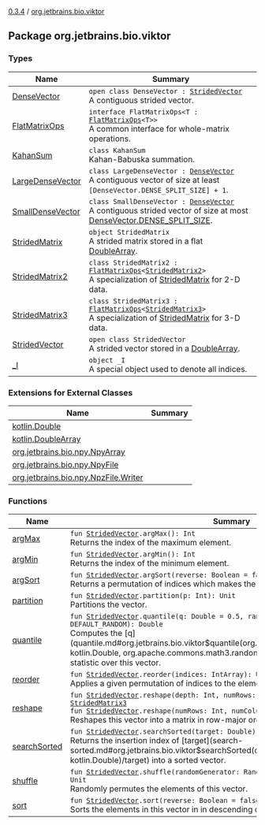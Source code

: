 [0.3.4](../index.md) / [org.jetbrains.bio.viktor](.)

## Package org.jetbrains.bio.viktor

### Types

| Name | Summary |
|---|---|
| [DenseVector](-dense-vector/index.md) | `open class DenseVector : `[`StridedVector`](-strided-vector/index.md)<br>A contiguous strided vector. |
| [FlatMatrixOps](-flat-matrix-ops/index.md) | `interface FlatMatrixOps<T : `[`FlatMatrixOps`](-flat-matrix-ops/index.md)`<T>>`<br>A common interface for whole-matrix operations. |
| [KahanSum](-kahan-sum/index.md) | `class KahanSum`<br>Kahan-Babuska summation. |
| [LargeDenseVector](-large-dense-vector/index.md) | `class LargeDenseVector : `[`DenseVector`](-dense-vector/index.md)<br>A contiguous vector of size at least `[DenseVector.DENSE_SPLIT_SIZE] + 1`. |
| [SmallDenseVector](-small-dense-vector/index.md) | `class SmallDenseVector : `[`DenseVector`](-dense-vector/index.md)<br>A contiguous strided vector of size at most [DenseVector.DENSE_SPLIT_SIZE](-dense-vector/-d-e-n-s-e_-s-p-l-i-t_-s-i-z-e.md). |
| [StridedMatrix](-strided-matrix/index.md) | `object StridedMatrix`<br>A strided matrix stored in a flat [DoubleArray](#). |
| [StridedMatrix2](-strided-matrix2/index.md) | `class StridedMatrix2 : `[`FlatMatrixOps`](-flat-matrix-ops/index.md)`<`[`StridedMatrix2`](-strided-matrix2/index.md)`>`<br>A specialization of [StridedMatrix](-strided-matrix/index.md) for 2-D data. |
| [StridedMatrix3](-strided-matrix3/index.md) | `class StridedMatrix3 : `[`FlatMatrixOps`](-flat-matrix-ops/index.md)`<`[`StridedMatrix3`](-strided-matrix3/index.md)`>`<br>A specialization of [StridedMatrix](-strided-matrix/index.md) for 3-D data. |
| [StridedVector](-strided-vector/index.md) | `open class StridedVector`<br>A strided vector stored in a [DoubleArray](#). |
| [_I](_-i.md) | `object _I`<br>A special object used to denote all indices. |

### Extensions for External Classes

| Name | Summary |
|---|---|
| [kotlin.Double](kotlin.-double/index.md) |  |
| [kotlin.DoubleArray](kotlin.-double-array/index.md) |  |
| [org.jetbrains.bio.npy.NpyArray](org.jetbrains.bio.npy.-npy-array/index.md) |  |
| [org.jetbrains.bio.npy.NpyFile](org.jetbrains.bio.npy.-npy-file/index.md) |  |
| [org.jetbrains.bio.npy.NpzFile.Writer](org.jetbrains.bio.npy.-npz-file.-writer/index.md) |  |

### Functions

| Name | Summary |
|---|---|
| [argMax](arg-max.md) | `fun `[`StridedVector`](-strided-vector/index.md)`.argMax(): Int`<br>Returns the index of the maximum element. |
| [argMin](arg-min.md) | `fun `[`StridedVector`](-strided-vector/index.md)`.argMin(): Int`<br>Returns the index of the minimum element. |
| [argSort](arg-sort.md) | `fun `[`StridedVector`](-strided-vector/index.md)`.argSort(reverse: Boolean = false): IntArray`<br>Returns a permutation of indices which makes the vector sorted. |
| [partition](partition.md) | `fun `[`StridedVector`](-strided-vector/index.md)`.partition(p: Int): Unit`<br>Partitions the vector. |
| [quantile](quantile.md) | `fun `[`StridedVector`](-strided-vector/index.md)`.quantile(q: Double = 0.5, randomGenerator: RandomGenerator = DEFAULT_RANDOM): Double`<br>Computes the [q](quantile.md#org.jetbrains.bio.viktor$quantile(org.jetbrains.bio.viktor.StridedVector, kotlin.Double, org.apache.commons.math3.random.RandomGenerator)/q)-th order statistic over this vector. |
| [reorder](reorder.md) | `fun `[`StridedVector`](-strided-vector/index.md)`.reorder(indices: IntArray): Unit`<br>Applies a given permutation of indices to the elements in the vector. |
| [reshape](reshape.md) | `fun `[`StridedVector`](-strided-vector/index.md)`.reshape(depth: Int, numRows: Int, numColumns: Int): `[`StridedMatrix3`](-strided-matrix3/index.md)<br>`fun `[`StridedVector`](-strided-vector/index.md)`.reshape(numRows: Int, numColumns: Int): `[`StridedMatrix2`](-strided-matrix2/index.md)<br>Reshapes this vector into a matrix in row-major order. |
| [searchSorted](search-sorted.md) | `fun `[`StridedVector`](-strided-vector/index.md)`.searchSorted(target: Double): Int`<br>Returns the insertion index of [target](search-sorted.md#org.jetbrains.bio.viktor$searchSorted(org.jetbrains.bio.viktor.StridedVector, kotlin.Double)/target) into a sorted vector. |
| [shuffle](shuffle.md) | `fun `[`StridedVector`](-strided-vector/index.md)`.shuffle(randomGenerator: RandomGenerator = DEFAULT_RANDOM): Unit`<br>Randomly permutes the elements of this vector. |
| [sort](sort.md) | `fun `[`StridedVector`](-strided-vector/index.md)`.sort(reverse: Boolean = false): Unit`<br>Sorts the elements in this vector in in descending order. |
